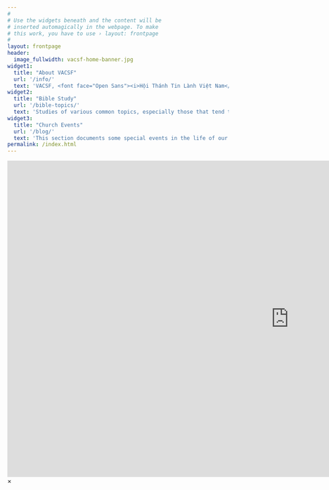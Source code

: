 ```yaml
---
#
# Use the widgets beneath and the content will be
# inserted automagically in the webpage. To make
# this work, you have to use › layout: frontpage
#
layout: frontpage
header:
  image_fullwidth: vacsf-home-banner.jpg
widget1:
  title: "About VACSF"
  url: '/info/'
  text: 'VACSF, <font face="Open Sans"><i>Hội Thánh Tin Lành Việt Nam</i></font>, in San Francisco, is a congregation of believers in Christ from all walks of life who assembles every Sunday to celebrate everlasting life afforded them through the Son of God who came to save the world. Please continue reading for contact, schedules, and other information.'
widget2:
  title: "Bible Study"
  url: '/bible-topics/'
  text: 'Studies of various common topics, especially those that tend to be misunderstood and hence misapplied. Don&#39;t accept anything even from the best of teachers as Scriptures, but be like the Bereans to check whatever you hear or read. Check your own interpretation of a passage against all foundational truths you can possibly know, and you will know beyond any doubt its true meaning. In this section you will find the following studies:<br/>1. Galatians<br/>2. Romans<br/>3. Hot Potatoes Topics'
widget3:
  title: "Church Events"
  url: '/blog/'
  text: 'This section documents some special events in the life of our church. Baptism, picnic, camping, retreats, Vacation Bible School, and many others. But like many things that can be captured on camera, they only show superficially the lives of the individuals; their struggles, the unique events in their lives that God uses to build their relationship with Him remain unpsoken. But perhaps these documentaries may serve as landmarks for them in their walk with God.'
permalink: /index.html
---
```


<div id="videoModal" class="reveal-modal large" data-reveal="">
  <div class="flex-video widescreen vimeo" style="display: block;">
    <iframe width="1280" height="720" src="https://www.youtube.com/embed/3b5zCFSmVvU" frameborder="0" allowfullscreen></iframe>
  </div>
  <a class="close-reveal-modal">&#215;</a>
</div>
